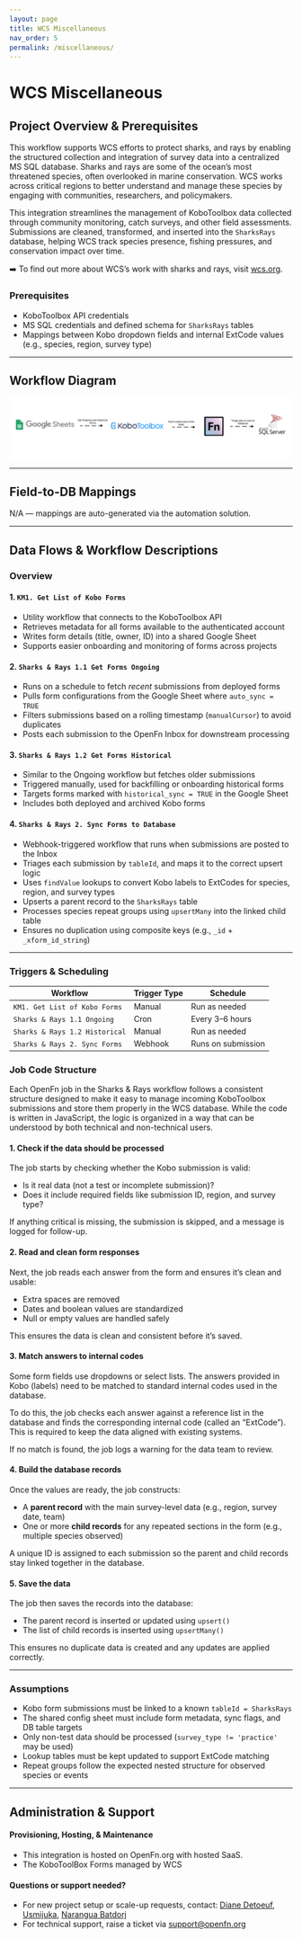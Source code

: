 ```yaml
---
layout: page
title: WCS Miscellaneous
nav_order: 5
permalink: /miscellaneous/
---
```


# WCS Miscellaneous

## Project Overview & Prerequisites

This workflow supports WCS efforts to protect sharks, and rays by enabling the structured collection and integration of survey data into a centralized MS SQL database. Sharks and rays are some of the ocean’s most threatened species, often overlooked in marine conservation. WCS works across critical regions to better understand and manage these species by engaging with communities, researchers, and policymakers.

This integration streamlines the management of KoboToolbox data collected through community monitoring, catch surveys, and other field assessments. Submissions are cleaned, transformed, and inserted into the `SharksRays` database, helping WCS track species presence, fishing pressures, and conservation impact over time.

➡️ To find out more about WCS’s work with sharks and rays, visit [wcs.org](https://www.wcs.org/our-work/wildlife/sharks-skates-rays).

### Prerequisites
- KoboToolbox API credentials  
- MS SQL credentials and defined schema for `SharksRays` tables  
- Mappings between Kobo dropdown fields and internal ExtCode values (e.g., species, region, survey type)

---

## Workflow Diagram

![wcs-miscellaneous](images/wcs-miscellaneous-wf.png)

---

## Field-to-DB Mappings

N/A — mappings are auto-generated via the automation solution.

---

## Data Flows & Workflow Descriptions
###  Overview

#### 1. `KM1. Get List of Kobo Forms`

- Utility workflow that connects to the KoboToolbox API
- Retrieves metadata for all forms available to the authenticated account
- Writes form details (title, owner, ID) into a shared Google Sheet
- Supports easier onboarding and monitoring of forms across projects

#### 2. `Sharks & Rays 1.1 Get Forms Ongoing`

- Runs on a schedule to fetch *recent* submissions from deployed forms
- Pulls form configurations from the Google Sheet where `auto_sync = TRUE`
- Filters submissions based on a rolling timestamp (`manualCursor`) to avoid duplicates
- Posts each submission to the OpenFn Inbox for downstream processing

#### 3. `Sharks & Rays 1.2 Get Forms Historical`

- Similar to the Ongoing workflow but fetches older submissions
- Triggered manually, used for backfilling or onboarding historical forms
- Targets forms marked with `historical_sync = TRUE` in the Google Sheet
- Includes both deployed and archived Kobo forms

#### 4. `Sharks & Rays 2. Sync Forms to Database`

- Webhook-triggered workflow that runs when submissions are posted to the Inbox
- Triages each submission by `tableId`, and maps it to the correct upsert logic
- Uses `findValue` lookups to convert Kobo labels to ExtCodes for species, region, and survey types
- Upserts a parent record to the `SharksRays` table
- Processes species repeat groups using `upsertMany` into the linked child table
- Ensures no duplication using composite keys (e.g., `_id` + `_xform_id_string`)

---

### Triggers & Scheduling

| Workflow                          | Trigger Type | Schedule             |
|-----------------------------------|--------------|----------------------|
| `KM1. Get List of Kobo Forms`     | Manual       | Run as needed        |
| `Sharks & Rays 1.1 Ongoing`       | Cron         | Every 3–6 hours      |
| `Sharks & Rays 1.2 Historical`    | Manual       | Run as needed        |
| `Sharks & Rays 2. Sync Forms`     | Webhook      | Runs on submission   |

### Job Code Structure

Each OpenFn job in the Sharks & Rays workflow follows a consistent structure designed to make it easy to manage incoming KoboToolbox submissions and store them properly in the WCS database. While the code is written in JavaScript, the logic is organized in a way that can be understood by both technical and non-technical users.

#### 1. Check if the data should be processed

The job starts by checking whether the Kobo submission is valid:
- Is it real data (not a test or incomplete submission)?
- Does it include required fields like submission ID, region, and survey type?

If anything critical is missing, the submission is skipped, and a message is logged for follow-up.

#### 2. Read and clean form responses

Next, the job reads each answer from the form and ensures it’s clean and usable:
- Extra spaces are removed
- Dates and boolean values are standardized
- Null or empty values are handled safely

This ensures the data is clean and consistent before it’s saved.

#### 3. Match answers to internal codes

Some form fields use dropdowns or select lists. The answers provided in Kobo (labels) need to be matched to standard internal codes used in the database.

To do this, the job checks each answer against a reference list in the database and finds the corresponding internal code (called an “ExtCode”). This is required to keep the data aligned with existing systems.

If no match is found, the job logs a warning for the data team to review.

#### 4. Build the database records

Once the values are ready, the job constructs:
- A **parent record** with the main survey-level data (e.g., region, survey date, team)
- One or more **child records** for any repeated sections in the form (e.g., multiple species observed)

A unique ID is assigned to each submission so the parent and child records stay linked together in the database.

#### 5. Save the data

The job then saves the records into the database:
- The parent record is inserted or updated using `upsert()`
- The list of child records is inserted using `upsertMany()`

This ensures no duplicate data is created and any updates are applied correctly.

---

### Assumptions

- Kobo form submissions must be linked to a known `tableId = SharksRays`
- The shared config sheet must include form metadata, sync flags, and DB table targets
- Only non-test data should be processed (`survey_type != 'practice'` may be used)
- Lookup tables must be kept updated to support ExtCode matching
- Repeat groups follow the expected nested structure for observed species or events

---

## Administration & Support

#### Provisioning, Hosting, & Maintenance
- This integration is hosted on OpenFn.org with hosted SaaS.
- The KoboToolBox Forms managed by WCS

####  Questions or support needed?
- For new project setup or scale-up requests, contact: [Diane Detoeuf](ddetoeuf@wcs.org), [Usmijuka](usmijuka@wcs.org), [Narangua Batdorj](bnarangua@wcs.org)
- For technical support, raise a ticket via [support@openfn.org](support@openfn.org)

